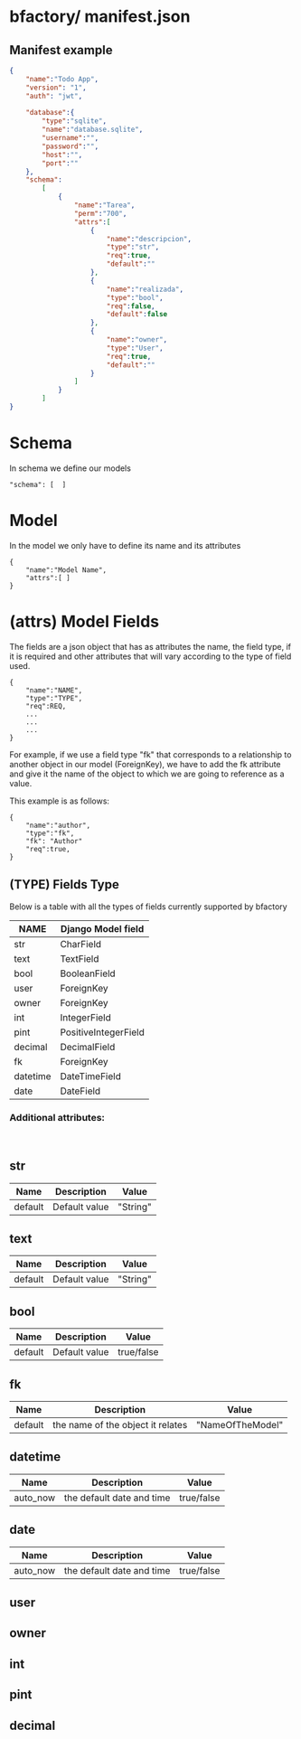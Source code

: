 # bfactory/ manifest.json


## Manifest example 


```json
{
    "name":"Todo App",
    "version": "1",
    "auth": "jwt",
    
    "database":{
        "type":"sqlite",
        "name":"database.sqlite",
        "username":"",
        "password":"",
        "host":"",
        "port":""        
    },
    "schema":
        [
            {   
                "name":"Tarea",
                "perm":"700",
                "attrs":[
                    {
                        "name":"descripcion",
                        "type":"str",
                        "req":true,
                        "default":""
                    },
                    {
                        "name":"realizada",
                        "type":"bool",
                        "req":false,
                        "default":false
                    },
                    {
                        "name":"owner",
                        "type":"User",
                        "req":true,
                        "default":""
                    }
                ]
            }
        ]
}

```


# Schema

In schema we define our models

```
"schema": [  ]   
```

# Model

In the model we only have to define its name and its attributes

```
{ 
    "name":"Model Name",
    "attrs":[ ] 
}              
```

#  (attrs) Model Fields

The fields are a json object that has as attributes the name, the field type, if it is required and other attributes that will vary according to the type of field used.

```
{
    "name":"NAME",
    "type":"TYPE",
    "req":REQ,
    ...
    ...
    ...
}
```

For example, if we use a field type "fk" that corresponds to a relationship to another object in our model (ForeignKey), we have to add the fk attribute and give it the name of the object to which we are going to reference as a value.

This example is as follows:

```
{
    "name":"author",
    "type":"fk",
    "fk": "Author"
    "req":true,
}
```



## (TYPE) Fields Type


Below is a table with all the types of fields currently supported by bfactory


| NAME     | Django Model field    |
| ---------| ----------------------| 
| str      | CharField             |
| text     | TextField             |
| bool     | BooleanField          |
| user     | ForeignKey            |
| owner    | ForeignKey            |
| int      | IntegerField          |
| pint     | PositiveIntegerField  |
| decimal  | DecimalField          |
| fk       | ForeignKey            |
| datetime | DateTimeField         |
| date     | DateField             |

### Additional attributes:


<br>

## str

| Name     |  Description  | Value          |
| ---------|---------------|----------------| 
| default  |  Default value| "String"


## text

| Name     |  Description  | Value          |
| ---------|---------------|----------------| 
| default  |  Default value| "String"


## bool

| Name     |  Description  | Value          |
| ---------|---------------|----------------| 
| default  |  Default value| true/false

## fk  

| Name     |  Description                      |   Value          |
| ---------|-----------------------------------|------------------| 
| default  | the name of the object it relates | "NameOfTheModel" |


## datetime 

| Name      |  Description                      |   Value          |
| ----------|-----------------------------------|------------------| 
| auto_now  | the default date and time | true/false  |

## date 

| Name      |  Description                      |   Value          |
| ----------|-----------------------------------|------------------| 
| auto_now  | the default date and time | true/false  |


## user     

## owner

## int      

## pint     

## decimal  
